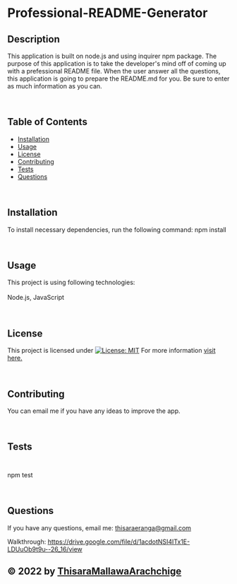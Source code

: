 
  # Professional-README-Generator

  ## Description
  This application is built on node.js and using inquirer npm package. The purpose of this application is to take the developer's mind off of coming up with a prefessional README file. When the user answer all the questions, this application is going to prepare the README.md for you. Be sure to enter as much information as you can.

  <br>

  ## Table of Contents
  - [Installation](#installation)
  - [Usage](#usage)  
  - [License](#license)
  - [Contributing](#contributing)
  - [Tests](#tests)
  - [Questions](#questions)

  <br>

  ## Installation
  To install necessary dependencies, run the following command:
  npm install

  <br>  

  ## Usage
  This project is using following technologies: <br><br>
  Node.js,  JavaScript

  <br>

  ## License
  
  This project is licensed under [![License: MIT](https://img.shields.io/badge/License-MIT-yellow.svg)](https://opensource.org/licenses/MIT)
  For more information [visit here.](https://opensource.org/licenses)
  
  <br>

  ## Contributing
  You can email me if you have any ideas to improve the app.  

  <br>

  ## Tests <br><br>
  npm test

  <br>

  ## Questions
  If you have any questions, email me: thisaraeranga@gmail.com

  Walkthrough: https://drive.google.com/file/d/1acdotNSI4ITx1E-LDUuOb9t9u--26_16/view

  ## &copy; 2022 by [ThisaraMallawaArachchige](https://github.com/ThisaraMallawaArachchige)